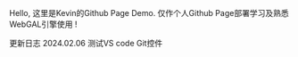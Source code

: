 Hello, 这里是Kevin的Github Page Demo.
仅作个人Github Page部署学习及熟悉WebGAL引擎使用 ! 

更新日志
2024.02.06  测试VS code Git控件


